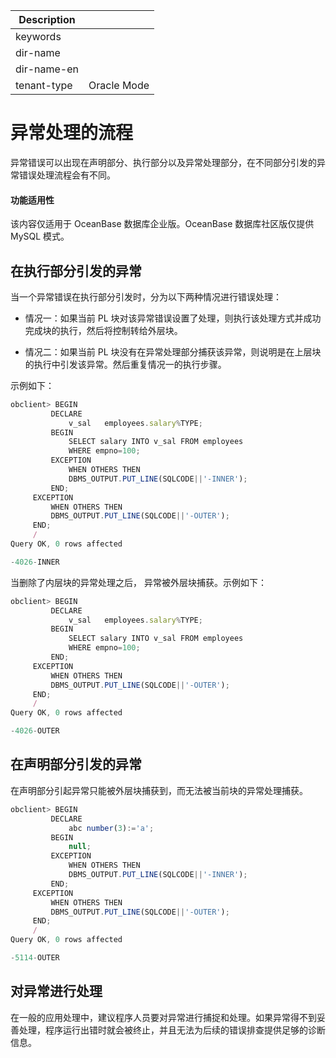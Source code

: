 | Description   |                 |
|---------------|-----------------|
| keywords      |                 |
| dir-name      |                 |
| dir-name-en   |                 |
| tenant-type   | Oracle Mode     |


# 异常处理的流程

异常错误可以出现在声明部分、执行部分以及异常处理部分，在不同部分引发的异常错误处理流程会有不同。

  <main id="notice" >
    <h4>功能适用性</h4>
    <p>该内容仅适用于 OceanBase 数据库企业版。OceanBase 数据库社区版仅提供 MySQL 模式。</p>
  </main>

在执行部分引发的异常 
-------------------------------

当一个异常错误在执行部分引发时，分为以下两种情况进行错误处理：

* 情况一：如果当前 PL 块对该异常错误设置了处理，则执行该处理方式并成功完成块的执行，然后将控制转给外层块。

  

* 情况二：如果当前 PL 块没有在异常处理部分捕获该异常，则说明是在上层块的执行中引发该异常。然后重复情况一的执行步骤。

  




示例如下：

```javascript
obclient> BEGIN
         DECLARE
             v_sal   employees.salary%TYPE;
         BEGIN
             SELECT salary INTO v_sal FROM employees
             WHERE empno=100;
         EXCEPTION
             WHEN OTHERS THEN
             DBMS_OUTPUT.PUT_LINE(SQLCODE||'-INNER');
         END;
     EXCEPTION
         WHEN OTHERS THEN
         DBMS_OUTPUT.PUT_LINE(SQLCODE||'-OUTER');
     END;
     /
Query OK, 0 rows affected 

-4026-INNER
```



当删除了内层块的异常处理之后， 异常被外层块捕获。示例如下：

```javascript
obclient> BEGIN
         DECLARE
             v_sal   employees.salary%TYPE;
         BEGIN
             SELECT salary INTO v_sal FROM employees
             WHERE empno=100;
         END;
     EXCEPTION
         WHEN OTHERS THEN
         DBMS_OUTPUT.PUT_LINE(SQLCODE||'-OUTER');
     END;
     /
Query OK, 0 rows affected 

-4026-OUTER
```



在声明部分引发的异常 
-------------------------------

在声明部分引起异常只能被外层块捕获到，而无法被当前块的异常处理捕获。

```javascript
obclient> BEGIN
         DECLARE
             abc number(3):='a';
         BEGIN
             null;
         EXCEPTION
             WHEN OTHERS THEN
             DBMS_OUTPUT.PUT_LINE(SQLCODE||'-INNER');
         END;
     EXCEPTION
         WHEN OTHERS THEN
         DBMS_OUTPUT.PUT_LINE(SQLCODE||'-OUTER');
     END;
     /
Query OK, 0 rows affected 

-5114-OUTER
```



对异常进行处理 
----------------------------

在一般的应用处理中，建议程序人员要对异常进行捕捉和处理。如果异常得不到妥善处理，程序运行出错时就会被终止，并且无法为后续的错误排查提供足够的诊断信息。

